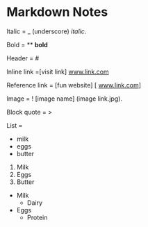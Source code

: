 # Markdown Notes
Italic = _ (underscore) _italic_. 

Bold = ** **bold**

Header = # 

Inline link =[visit link] www.link.com

Reference link = [fun website] [ www.link.com]

Image = ! [image name] (image link.jpg). 

Block quote = >

List =
* milk
* eggs
* butter

1. Milk
2. Eggs
3. Butter

* Milk
	* Dairy
* Eggs
	* Protein
